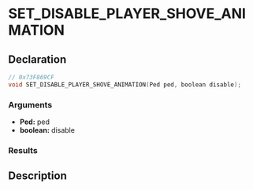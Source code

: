 # SET_DISABLE_PLAYER_SHOVE_ANIMATION

## Declaration
```cpp
// 0x73F869CF
void SET_DISABLE_PLAYER_SHOVE_ANIMATION(Ped ped, boolean disable);
```

### Arguments
- **Ped:** ped
- **boolean:** disable

### Results

## Description
